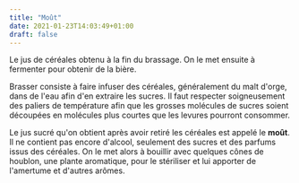 ```yaml
---
title: "Moût"
date: 2021-01-23T14:03:49+01:00
draft: false
---
```


Le jus de céréales obtenu à la fin du brassage. On le met ensuite à fermenter pour obtenir de la bière.

<!--more-->

Brasser consiste à faire infuser des céréales, généralement du malt d'orge, dans de l'eau afin d'en extraire les sucres. Il faut respecter soigneusement des paliers de température afin que les grosses molécules de sucres soient découpées en molécules plus courtes que les levures pourront consommer.

Le jus sucré qu'on obtient après avoir retiré les céréales est appelé le **moût**. Il ne contient pas encore d'alcool, seulement des sucres et des parfums issus des céréales. On le met alors à bouillir avec quelques cônes de houblon, une plante aromatique, pour le stériliser et lui apporter de l'amertume et d'autres arômes.

